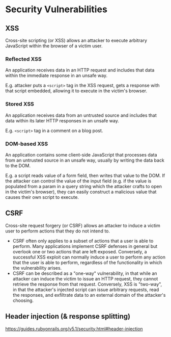 # Security Vulnerabilities

## XSS
Cross-site scripting (or XSS) allows an attacker to execute arbitrary JavaScript within the browser of a victim user.

### Reflected XSS
An application receives data in an HTTP request and includes that data within the immediate response in an unsafe way.

E.g. attacker puts a `<script>` tag in the XSS request, gets a response with that script embedded, allowing it to execute in the victim's browser.

### Stored XSS
An application receives data from an untrusted source and includes that data within its later HTTP responses in an unsafe way.

E.g. `<script>` tag in a comment on a blog post.

### DOM-based XSS
An application contains some client-side JavaScript that processes data from an untrusted source in an unsafe way, usually by writing the data back to the DOM.

E.g. a script reads value of a form field, then writes that value to the DOM. If the attacker can control the value of the input field (e.g. if the value is populated from a param in a query string which the attacker crafts to open in the victim's browser), they can easily construct a malicious value that causes their own script to execute.

## CSRF
Cross-site request forgery (or CSRF) allows an attacker to induce a victim user to perform actions that they do not intend to.

* CSRF often only applies to a subset of actions that a user is able to perform. Many applications implement CSRF defenses in general but overlook one or two actions that are left exposed. Conversely, a successful XSS exploit can normally induce a user to perform any action that the user is able to perform, regardless of the functionality in which the vulnerability arises.
* CSRF can be described as a "one-way" vulnerability, in that while an attacker can induce the victim to issue an HTTP request, they cannot retrieve the response from that request. Conversely, XSS is "two-way", in that the attacker's injected script can issue arbitrary requests, read the responses, and exfiltrate data to an external domain of the attacker's choosing.

## Header injection (& response splitting)
https://guides.rubyonrails.org/v5.1/security.html#header-injection
